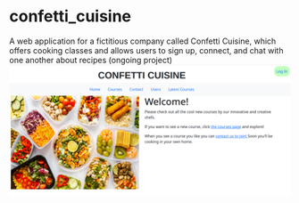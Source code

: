 # confetti_cuisine
A web application for a fictitious company called Confetti Cuisine, which offers cooking classes and allows users to
sign up, connect, and chat with one another about recipes (ongoing project)
![Alt text](./project_sample_image.png?raw=true "Screenshot of Confetti Cuisine")
